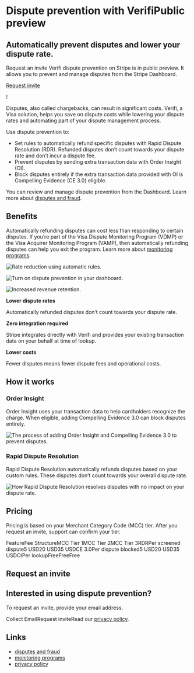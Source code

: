 # Dispute prevention with VerifiPublic preview

## Automatically prevent disputes and lower your dispute rate.

Request an invite
Verifi dispute prevention on Stripe is in public preview. It allows you to
prevent and manage disputes from the Stripe Dashboard.

[Request invite](https://docs.stripe.com/disputes/verifi-beta#request-an-invite)

!

Disputes, also called chargebacks, can result in significant costs. Verifi, a
Visa solution, helps you save on dispute costs while lowering your dispute rates
and automating part of your dispute management process.

Use dispute prevention to:

- Set rules to automatically refund specific disputes with Rapid Dispute
Resolution (RDR). Refunded disputes don’t count towards your dispute rate and
don’t incur a dispute fee.
- Prevent disputes by sending extra transaction data with Order Insight (OI).
- Block disputes entirely if the extra transaction data provided with OI is
Compelling Evidence (CE 3.0) eligible.

You can review and manage dispute prevention from the Dashboard. Learn more
about [disputes and fraud](https://docs.stripe.com/disputes).

## Benefits

Automatically refunding disputes can cost less than responding to certain
disputes. If you’re part of the Visa Dispute Monitoring Program (VDMP) or the
Visa Acquirer Monitoring Program (VAMP), then automatically refunding disputes
can help you exit the program. Learn more about [monitoring
programs](https://docs.stripe.com/disputes/monitoring-programs).

![Rate reduction using automatic
rules.](https://b.stripecdn.com/docs-statics-srv/assets/verifi-lower-disputes.ea031da338e5a6479b0966e593ed2615.png)

![Turn on dispute prevention in your
dashboard.](https://b.stripecdn.com/docs-statics-srv/assets/verifi-zero-integration.8e2e9287f3217f1acb7faca32f71c24b.png)

![Increased revenue
retention.](https://b.stripecdn.com/docs-statics-srv/assets/verifi-lower-costs.37f379911d16ca5a4001844c661b0d06.png)

**Lower dispute rates**

Automatically refunded disputes don’t count towards your dispute rate.

**Zero integration required**

Stripe integrates directly with Verifi and provides your existing transaction
data on your behalf at time of lookup.

**Lower costs**

Fewer disputes means fewer dispute fees and operational costs.

## How it works

### Order Insight

Order Insight uses your transaction data to help cardholders recognize the
charge. When eligible, adding Compelling Evidence 3.0 can block disputes
entirely.

![The process of adding Order Insight and Compelling Evidence 3.0 to prevent
disputes.](https://b.stripecdn.com/docs-statics-srv/assets/verifi-oi-diagram.21971b1eecb82c373982ee5e88abc4d2.png)

### Rapid Dispute Resolution

Rapid Dispute Resolution automatically refunds disputes based on your custom
rules. These disputes don’t count towards your overall dispute rate.

![How Rapid Dispute Resolution resolves disputes with no impact on your dispute
rate.](https://b.stripecdn.com/docs-statics-srv/assets/verifi-rdr-diagram.897ca5e58e077fbb9b4c370c258a346b.png)

## Pricing

Pricing is based on your Merchant Category Code (MCC) tier. After you request an
invite, support can confirm your tier.

FeatureFee StructureMCC Tier 1MCC Tier 2MCC Tier 3RDRPer screened dispute5 USD20
USD35 USDCE 3.0Per dispute blocked5 USD20 USD35 USDOIPer lookupFreeFreeFree
## Request an invite

## Interested in using dispute prevention?

To request an invite, provide your email address.

Collect EmailRequest inviteRead our [privacy
policy](https://stripe.com/privacy).

## Links

- [disputes and fraud](https://docs.stripe.com/disputes)
- [monitoring programs](https://docs.stripe.com/disputes/monitoring-programs)
- [privacy policy](https://stripe.com/privacy)